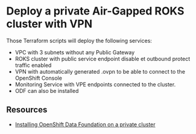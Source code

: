 # Deploy a private Air-Gapped ROKS cluster with VPN

Those Terraform scripts will deploy the following services:
* VPC with 3 subnets without any Public Gateway
* ROKS cluster with public service endpoint disable et outbound protect traffic enabled
* VPN with automatically generated .ovpn to be able to connect to the OpenShift Console
* Monitoring Service with VPE endpoints connected to the cluster.
* ODF can also be installed

## Resources

* [Installing OpenShift Data Foundation on a private cluster](https://cloud.ibm.com/docs/openshift?topic=openshift-openshift-storage-odf-private)